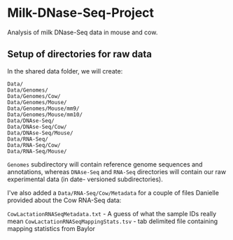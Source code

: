 Milk-DNase-Seq-Project
======================

Analysis of milk DNase-Seq data in mouse and cow.


## Setup of directories for raw data

In the shared data folder, we will create:

	Data/
	Data/Genomes/
	Data/Genomes/Cow/
	Data/Genomes/Mouse/	
	Data/Genomes/Mouse/mm9/
	Data/Genomes/Mouse/mm10/
	Data/DNAse-Seq/
	Data/DNAse-Seq/Cow/
	Data/DNAse-Seq/Mouse/
	Data/RNA-Seq/
	Data/RNA-Seq/Cow/
	Data/RNA-Seq/Mouse/

	
`Genomes` subdirectory will contain reference genome sequences and annotations, whereas
`DNAse-Seq` and `RNA-Seq` directories will contain our raw experimental data (in date-
versioned subdirectories).
 
I've also added a `Data/RNA-Seq/Cow/Metadata` for a couple of files Danielle provided
about the Cow RNA-Seq data:

`CowLactationRNASeqMetadata.txt` - A guess of what the sample IDs really mean
`CowLactationRNASeqMappingStats.tsv` - tab delimited file containing mapping statistics from Baylor